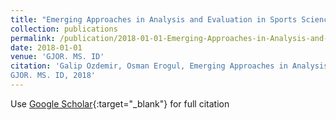```yaml
---
title: "Emerging Approaches in Analysis and Evaluation in Sports Science. Glob J Ortho Res. 1 (1): 2018"
collection: publications
permalink: /publication/2018-01-01-Emerging-Approaches-in-Analysis-and-Evaluation-in-Sports-Science-Glob-J-Ortho-Res-1-1-2018
date: 2018-01-01
venue: 'GJOR. MS. ID'
citation: 'Galip Ozdemir, Osman Erogul, Emerging Approaches in Analysis and Evaluation in Sports Science. Glob J Ortho Res. 1 (1): 2018"
GJOR. MS. ID, 2018'
---
```

Use [Google Scholar](https://scholar.google.com/scholar?q=Emerging+Approaches+in+Analysis+and+Evaluation+in+Sports+Science.+Glob+J+Ortho+Res.+1+(1):+2018){:target="_blank"} for full citation